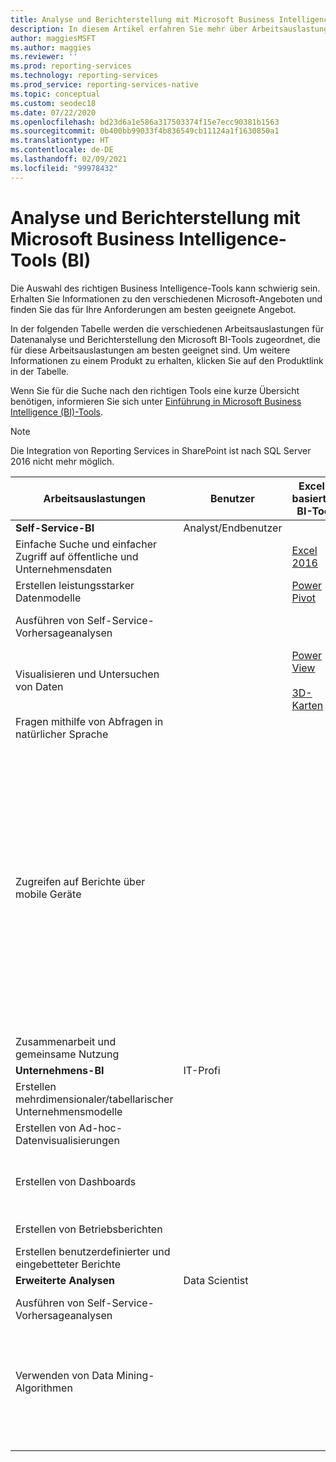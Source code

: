 ```yaml
---
title: Analyse und Berichterstellung mit Microsoft Business Intelligence-Tools (BI)
description: In diesem Artikel erfahren Sie mehr über Arbeitsauslastungen für die Datenanalyse und die Berichterstellung sowie über die Microsoft BI-Tools, die für diese Arbeitsauslastungen am besten geeignet sind.
author: maggiesMSFT
ms.author: maggies
ms.reviewer: ''
ms.prod: reporting-services
ms.technology: reporting-services
ms.prod_service: reporting-services-native
ms.topic: conceptual
ms.custom: seodec18
ms.date: 07/22/2020
ms.openlocfilehash: bd23d6a1e586a317503374f15e7ecc90381b1563
ms.sourcegitcommit: 0b400bb99033f4b836549cb11124a1f1630850a1
ms.translationtype: HT
ms.contentlocale: de-DE
ms.lasthandoff: 02/09/2021
ms.locfileid: "99978432"
---
```

# <a name="analysis-and-reporting-with-microsoft-business-intelligence-bi-tools"></a>Analyse und Berichterstellung mit Microsoft Business Intelligence-Tools (BI)

Die Auswahl des richtigen Business Intelligence-Tools kann schwierig sein. Erhalten Sie Informationen zu den verschiedenen Microsoft-Angeboten und finden Sie das für Ihre Anforderungen am besten geeignete Angebot.

In der folgenden Tabelle werden die verschiedenen Arbeitsauslastungen für Datenanalyse und Berichterstellung den Microsoft BI-Tools zugeordnet, die für diese Arbeitsauslastungen am besten geeignet sind. Um weitere Informationen zu einem Produkt zu erhalten, klicken Sie auf den Produktlink in der Tabelle.  
  
 Wenn Sie für die Suche nach den richtigen Tools eine kurze Übersicht benötigen, informieren Sie sich unter [Einführung in Microsoft Business Intelligence (BI)-Tools](https://download.microsoft.com/download/D/2/0/D20E1C5F-72EA-4505-9F26-FEF9550EFD44/Introducing_Microsoft_BI_Tools.docx).

> [!NOTE]
> Die Integration von Reporting Services in SharePoint ist nach SQL Server 2016 nicht mehr möglich.
  
|Arbeitsauslastungen|Benutzer|Excel-basiertes BI-Tool|SharePoint-basiertes BI-Tool|SharePoint Online-basiertes BI-Tool|Power BI-basiertes BI-Tool|SQL Server-basiertes BI-Tool|  
|---------------|----------|-|-|--------------|-|-|  
|**Self-Service-BI**|Analyst/Endbenutzer||||||  
|Einfache Suche und einfacher Zugriff auf öffentliche und Unternehmensdaten||[Excel 2016](https://support.office.com/article/What-s-new-in-Excel-2016-for-Windows-5fdb9208-ff33-45b6-9e08-1f5cdb3a6c73?ui=en-US&rs=en-US&ad=US)|||[Azure Data Catalog](https://azure.microsoft.com/services/data-catalog/)||  
|Erstellen leistungsstarker Datenmodelle||[Power Pivot](https://support.office.com/article/Power-Pivot-Overview-and-Learning-f9001958-7901-4caa-ad80-028a6d2432ed?ui=en-US&rs=en-US&ad=US)|||[Power BI Desktop](/power-bi/fundamentals/desktop-get-the-desktop)||  
|Ausführen von Self-Service-Vorhersageanalysen||||||[Data Mining-Add-Ins für Excel](/previous-versions/sql/2014/analysis-services/data-mining-client-for-excel-sql-server-data-mining-add-ins?view=sql-server-2014&preserve-view=true) |  
|Visualisieren und Untersuchen von Daten||[Power View](https://support.office.com/article/Power-View-Explore-visualize-and-present-your-data-98268d31-97e2-42aa-a52b-a68cf460472e)<br /><br /> [3D-Karten](https://support.office.com/article/Visualize-your-data-in-3D-Maps-ce6b1d5c-4602-4dae-b487-91ec0268e75d)|||[Power BI Desktop](/power-bi/fundamentals/desktop-get-the-desktop)||  
|Fragen mithilfe von Abfragen in natürlicher Sprache|||||[Q & A](/power-bi/consumer/end-user-q-and-a)|
|Zugreifen auf Berichte über mobile Geräte||||[HTML 5 (unterstützt die Anzeige von Dateien unter 10 MB)](create-deploy-and-manage-mobile-and-paginated-reports.md)<br /><br /> | [HTML 5 (unterstützt die Anzeige von unter 250 GB)](https://www.microsoft.com/en-us/microsoft-365/blog/2013/07/08/what-powers-power-bi-in-office-365/)<br /><br /> [Mobile Power BI-App auf iOS-Geräten](/power-bi/consumer/mobile/mobile-iphone-app-get-started)<br /><br /> [Mobile Power BI-App auf Android-Geräten](/power-bi/consumer/mobile/mobile-android-app-get-started) <br /><br /> [Mobile Power BI-App für Windows 10](/power-bi/consumer/mobile/mobile-windows-10-phone-app-get-started)|  
|Zusammenarbeit und gemeinsame Nutzung|||[SharePoint-Websites](/sharepoint/getting-started)|[SharePoint-Teamwebsites](https://go.microsoft.com/fwlink/?LinkId=391850)|[Power BI-Websites](/power-bi/service-how-to-collaborate-distribute-dashboards-reports)||  
|**Unternehmens-BI**|IT-Profi||||||  
|Erstellen mehrdimensionaler/tabellarischer Unternehmensmodelle||||||[Analysis Services](/analysis-services/analysis-services-overview)|  
|Erstellen von Ad-hoc-Datenvisualisierungen|||[Power View für SharePoint](https://go.microsoft.com/fwlink/?LinkId=391858)||||  
|Erstellen von Dashboards|||[SharePoint-Dashboards](https://go.microsoft.com/fwlink/?LinkId=391859)<br /><br /> [PerformancePoint-Dienste](/SharePoint/administration/performancepoint-services-overview)||[Dashboards in Power BI](https://powerbi.microsoft.com/documentation/powerbi-service-dashboards/)||  
|Erstellen von Betriebsberichten||||||*[Reporting Services](create-deploy-and-manage-mobile-and-paginated-reports.md)|  
|Erstellen benutzerdefinierter und eingebetteter Berichte|||||[Power BI Embedded](create-deploy-and-manage-mobile-and-paginated-reports.md)|  
|**Erweiterte Analysen**|Data Scientist||||||  
|Ausführen von Self-Service-Vorhersageanalysen||||||[Data Mining-Add-Ins für Excel](/previous-versions/sql/2014/analysis-services/data-mining-client-for-excel-sql-server-data-mining-add-ins?view=sql-server-2014&preserve-view=true) |  
|Verwenden von Data Mining-Algorithmen||||||[Data Mining in Analysis Services (Data Mining in Analysediensten)](/analysis-services/data-mining/data-mining-ssas)<br/><br/>[SQL Server R Services](../machine-learning/r/sql-server-r-services.md?viewFallbackFrom=sql-server-ver15)|  
| &nbsp; | &nbsp; | &nbsp; | &nbsp; | &nbsp; | &nbsp; | &nbsp; |
